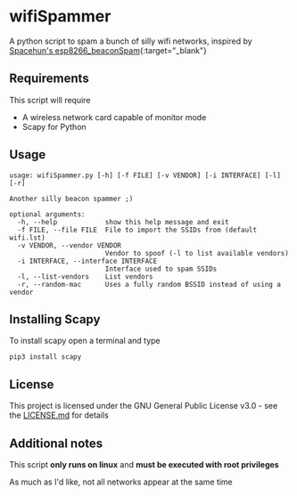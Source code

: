 # wifiSpammer
A python script to spam a bunch of silly wifi networks, inspired by [Spacehun's esp8266_beaconSpam](https://github.com/spacehuhn){:target="_blank"}

## Requirements
This script will require

* A wireless network card capable of monitor mode
* Scapy for Python

## Usage
```
usage: wifiSpammer.py [-h] [-f FILE] [-v VENDOR] [-i INTERFACE] [-l] [-r]

Another silly beacon spammer ;)

optional arguments:
  -h, --help            show this help message and exit
  -f FILE, --file FILE  File to import the SSIDs from (default wifi.lst)
  -v VENDOR, --vendor VENDOR
                        Vendor to spoof (-l to list available vendors)
  -i INTERFACE, --interface INTERFACE
                        Interface used to spam SSIDs
  -l, --list-vendors    List vendors
  -r, --random-mac      Uses a fully random BSSID instead of using a vendor
```

## Installing Scapy
To install scapy open a terminal and type
```
pip3 install scapy
```

## License
This project is licensed under the GNU General Public License v3.0 - see the [LICENSE.md](LICENSE) for details

## Additional notes
This script **only runs on linux** and **must be executed with root privileges**

As much as I'd like, not all networks appear at the same time
